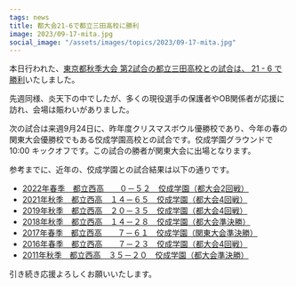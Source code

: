 ```yaml
---
tags: news
title: 都大会21-6で都立三田高校に勝利
image: 2023/09-17-mita.jpg
social_image: "/assets/images/topics/2023/09-17-mita.jpg"
---
```


本日行われた、[東京都秋季大会 第2試合の都立三田高校との試合は、 21 - 6 で勝利](/game/2023/2023-09-17-mita.html)いたしました。

先週同様、炎天下の中でしたが、多くの現役選手の保護者やOB関係者が応援に訪れ、会場は賑わいがありました。

次の試合は来週9月24日に、昨年度クリスマスボウル優勝校であり、今年の春の関東大会優勝校でもある佼成学園高校との試合です。佼成学園グラウンドで 10:00 キックオフです。この試合の勝者が関東大会に出場となります。

参考までに、近年の、佼成学園との試合結果は以下の通りです。

* [2022年春季　都立西高　　０－５２　佼成学園（都大会2回戦）](/game/2022/2022-05-14-kosei.html)
* [2021年秋季　都立西高　１４－６５　佼成学園（都大会4回戦）](/game/2021/2021-10-24-kosei.html)
* [2019年秋季　都立西高　２０－３５　佼成学園（都大会4回戦）](/game/2019/2019-09-22-kousei.html)
* [2018年秋季　都立西高　１４－２８　佼成学園（都大会準決勝）](/game/2018/2018-10-8-kosei.html)
* [2017年春季　都立西高　　７－６１　佼成学園（関東大会準決勝）](/game/2017/2017-06-11-kosei.html)
* [2016年春季　都立西高　　７－２３　佼成学園（都大会4回戦）](/game/2016/2016-05-01-kosei.html)
* [2011年秋季　都立西高　３５－２０　佼成学園（都大会準決勝）](/game/2011/2011-10-02-kosei.html)

引き続き応援よろしくお願いいたします。
